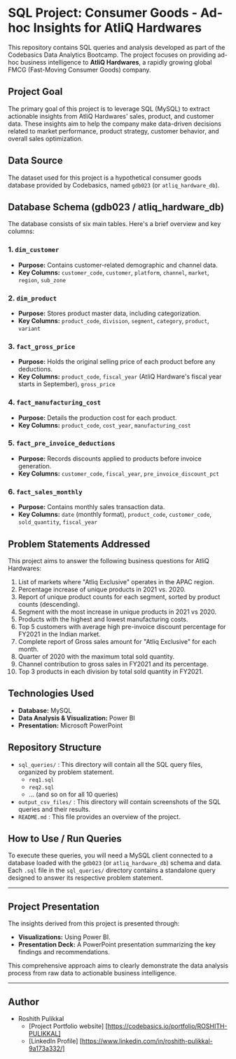 # SQL Project: Consumer Goods - Ad-hoc Insights for AtliQ Hardwares

This repository contains SQL queries and analysis developed as part of the Codebasics Data Analytics Bootcamp. The project focuses on providing ad-hoc business intelligence to **AtliQ Hardwares**, a rapidly growing global FMCG (Fast-Moving Consumer Goods) company.

## Project Goal
The primary goal of this project is to leverage SQL (MySQL) to extract actionable insights from AtliQ Hardwares' sales, product, and customer data. These insights aim to help the company make data-driven decisions related to market performance, product strategy, customer behavior, and overall sales optimization.

## Data Source
The dataset used for this project is a hypothetical consumer goods database provided by Codebasics, named `gdb023` (or `atliq_hardware_db`).

## Database Schema (gdb023 / atliq_hardware_db)

The database consists of six main tables. Here's a brief overview and key columns:

### 1. `dim_customer`
* **Purpose:** Contains customer-related demographic and channel data.
* **Key Columns:** `customer_code`, `customer`, `platform`, `channel`, `market`, `region`, `sub_zone`

### 2. `dim_product`
* **Purpose:** Stores product master data, including categorization.
* **Key Columns:** `product_code`, `division`, `segment`, `category`, `product`, `variant`

### 3. `fact_gross_price`
* **Purpose:** Holds the original selling price of each product before any deductions.
* **Key Columns:** `product_code`, `fiscal_year` (AtliQ Hardware's fiscal year starts in September), `gross_price`

### 4. `fact_manufacturing_cost`
* **Purpose:** Details the production cost for each product.
* **Key Columns:** `product_code`, `cost_year`, `manufacturing_cost`

### 5. `fact_pre_invoice_deductions`
* **Purpose:** Records discounts applied to products before invoice generation.
* **Key Columns:** `customer_code`, `fiscal_year`, `pre_invoice_discount_pct`

### 6. `fact_sales_monthly`
* **Purpose:** Contains monthly sales transaction data.
* **Key Columns:** `date` (monthly format), `product_code`, `customer_code`, `sold_quantity`, `fiscal_year`

## Problem Statements Addressed
This project aims to answer the following business questions for AtliQ Hardwares:

1.  List of markets where "Atliq Exclusive" operates in the APAC region.
2.  Percentage increase of unique products in 2021 vs. 2020.
3.  Report of unique product counts for each segment, sorted by product counts (descending).
4.  Segment with the most increase in unique products in 2021 vs 2020.
5.  Products with the highest and lowest manufacturing costs.
6.  Top 5 customers with average high pre-invoice discount percentage for FY2021 in the Indian market.
7.  Complete report of Gross sales amount for "Atliq Exclusive" for each month.
8.  Quarter of 2020 with the maximum total sold quantity.
9.  Channel contribution to gross sales in FY2021 and its percentage.
10. Top 3 products in each division by total sold quantity in FY2021.

## Technologies Used
* **Database:** MySQL
* **Data Analysis & Visualization:** Power BI
* **Presentation:** Microsoft PowerPoint

## Repository Structure
* `sql_queries/` : This directory will contain all the SQL query files, organized by problem statement.
    * `req1.sql`
    * `req2.sql`
    * ... (and so on for all 10 queries)
* `output_csv_files/` : This directory will contain screenshots of the SQL queries and their results.
* `README.md` : This file provides an overview of the project.

## How to Use / Run Queries
To execute these queries, you will need a MySQL client connected to a database loaded with the `gdb023` (or `atliq_hardware_db`) schema and data. Each `.sql` file in the `sql_queries/` directory contains a standalone query designed to answer its respective problem statement.

---

## Project Presentation
The insights derived from this project is presented through:
* **Visualizations:** Using Power BI.
* **Presentation Deck:** A PowerPoint presentation summarizing the key findings and recommendations.


This comprehensive approach aims to clearly demonstrate the data analysis process from raw data to actionable business intelligence.

---

## Author
* Roshith Pulikkal
    * [Project Portfolio website] [https://codebasics.io/portfolio/ROSHITH-PULIKKAL]
    * [LinkedIn Profile] [https://www.linkedin.com/in/roshith-pulikkal-9a173a332/]
